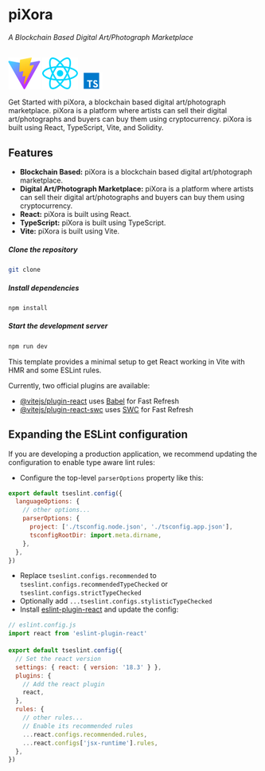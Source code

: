 # piXora 
###### A Blockchain Based Digital Art/Photograph Marketplace

![Vite Logo](public/vite.svg) ![React Logo](public/react.svg) <img src="public/typescript.png" alt="TypeScript Logo" width="46" height="34" />

Get Started with piXora, a blockchain based digital art/photograph marketplace. piXora is a platform where artists can sell their digital art/photographs and buyers can buy them using cryptocurrency. piXora is built using React, TypeScript, Vite, and Solidity.

## Features
- **Blockchain Based:** piXora is a blockchain based digital art/photograph marketplace.
- **Digital Art/Photograph Marketplace:** piXora is a platform where artists can sell their digital art/photographs and buyers can buy them using cryptocurrency.
- **React:** piXora is built using React.
- **TypeScript:** piXora is built using TypeScript.
- **Vite:** piXora is built using Vite.


##### Clone the repository
```bash
git clone
```

##### Install dependencies
```bash
npm install
```

##### Start the development server
```bash
npm run dev
```



This template provides a minimal setup to get React working in Vite with HMR and some ESLint rules.

Currently, two official plugins are available:

- [@vitejs/plugin-react](https://github.com/vitejs/vite-plugin-react/blob/main/packages/plugin-react/README.md) uses [Babel](https://babeljs.io/) for Fast Refresh
- [@vitejs/plugin-react-swc](https://github.com/vitejs/vite-plugin-react-swc) uses [SWC](https://swc.rs/) for Fast Refresh

## Expanding the ESLint configuration

If you are developing a production application, we recommend updating the configuration to enable type aware lint rules:

- Configure the top-level `parserOptions` property like this:

```js
export default tseslint.config({
  languageOptions: {
    // other options...
    parserOptions: {
      project: ['./tsconfig.node.json', './tsconfig.app.json'],
      tsconfigRootDir: import.meta.dirname,
    },
  },
})
```

- Replace `tseslint.configs.recommended` to `tseslint.configs.recommendedTypeChecked` or `tseslint.configs.strictTypeChecked`
- Optionally add `...tseslint.configs.stylisticTypeChecked`
- Install [eslint-plugin-react](https://github.com/jsx-eslint/eslint-plugin-react) and update the config:

```js
// eslint.config.js
import react from 'eslint-plugin-react'

export default tseslint.config({
  // Set the react version
  settings: { react: { version: '18.3' } },
  plugins: {
    // Add the react plugin
    react,
  },
  rules: {
    // other rules...
    // Enable its recommended rules
    ...react.configs.recommended.rules,
    ...react.configs['jsx-runtime'].rules,
  },
})
```


